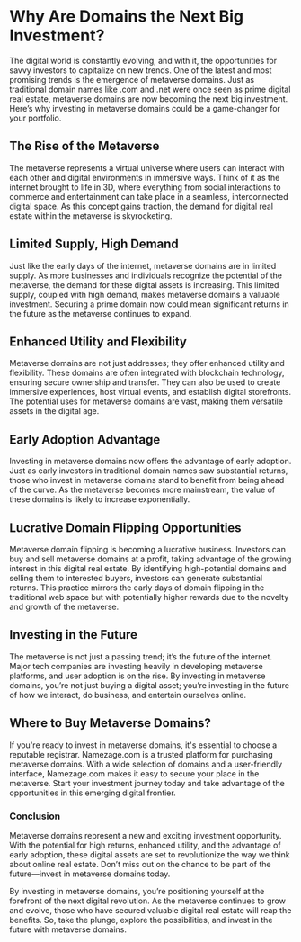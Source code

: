 

# Why Are Domains the Next Big Investment?

The digital world is constantly evolving, and with it, the opportunities for savvy investors to capitalize on new trends. One of the latest and most promising trends is the emergence of metaverse domains. Just as traditional domain names like .com and .net were once seen as prime digital real estate, metaverse domains are now becoming the next big investment. Here’s why investing in metaverse domains could be a game-changer for your portfolio.

## The Rise of the Metaverse

The metaverse represents a virtual universe where users can interact with each other and digital environments in immersive ways. Think of it as the internet brought to life in 3D, where everything from social interactions to commerce and entertainment can take place in a seamless, interconnected digital space. As this concept gains traction, the demand for digital real estate within the metaverse is skyrocketing.

## Limited Supply, High Demand

Just like the early days of the internet, metaverse domains are in limited supply. As more businesses and individuals recognize the potential of the metaverse, the demand for these digital assets is increasing. This limited supply, coupled with high demand, makes metaverse domains a valuable investment. Securing a prime domain now could mean significant returns in the future as the metaverse continues to expand.

## Enhanced Utility and Flexibility

Metaverse domains are not just addresses; they offer enhanced utility and flexibility. These domains are often integrated with blockchain technology, ensuring secure ownership and transfer. They can also be used to create immersive experiences, host virtual events, and establish digital storefronts. The potential uses for metaverse domains are vast, making them versatile assets in the digital age.

## Early Adoption Advantage

Investing in metaverse domains now offers the advantage of early adoption. Just as early investors in traditional domain names saw substantial returns, those who invest in metaverse domains stand to benefit from being ahead of the curve. As the metaverse becomes more mainstream, the value of these domains is likely to increase exponentially.

## Lucrative Domain Flipping Opportunities

Metaverse domain flipping is becoming a lucrative business. Investors can buy and sell metaverse domains at a profit, taking advantage of the growing interest in this digital real estate. By identifying high-potential domains and selling them to interested buyers, investors can generate substantial returns. This practice mirrors the early days of domain flipping in the traditional web space but with potentially higher rewards due to the novelty and growth of the metaverse.

## Investing in the Future

The metaverse is not just a passing trend; it’s the future of the internet. Major tech companies are investing heavily in developing metaverse platforms, and user adoption is on the rise. By investing in metaverse domains, you’re not just buying a digital asset; you’re investing in the future of how we interact, do business, and entertain ourselves online.

## Where to Buy Metaverse Domains?

If you're ready to invest in metaverse domains, it's essential to choose a reputable registrar. Namezage.com is a trusted platform for purchasing metaverse domains. With a wide selection of domains and a user-friendly interface, Namezage.com makes it easy to secure your place in the metaverse. Start your investment journey today and take advantage of the opportunities in this emerging digital frontier.

### Conclusion

Metaverse domains represent a new and exciting investment opportunity. With the potential for high returns, enhanced utility, and the advantage of early adoption, these digital assets are set to revolutionize the way we think about online real estate. Don’t miss out on the chance to be part of the future—invest in metaverse domains today.

By investing in metaverse domains, you’re positioning yourself at the forefront of the next digital revolution. As the metaverse continues to grow and evolve, those who have secured valuable digital real estate will reap the benefits. So, take the plunge, explore the possibilities, and invest in the future with metaverse domains.
















